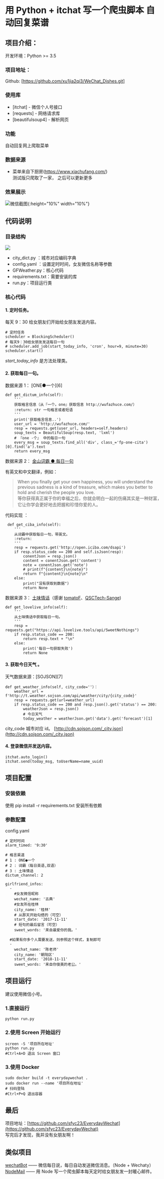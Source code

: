 # 用 Python + itchat 写一个爬虫脚本 自动回复菜谱

## 项目介绍：

开发环境：Python >= 3.5

### 项目地址：
Github: [https://github.com/xu1jia2qi3/WeChat_Dishes.git]

### 使用库
- [itchat] - 微信个人号接口
- [requests] - 网络请求库
- [beautifulsoup4] - 解析网页

### 功能
自动回复网上爬取菜单

### 数据来源
- 菜单来自下厨房(https://www.xiachufang.com/)  
测试版只爬取了一家， 之后可以更新更多

### 效果展示
![微信截图](demo/demo1.png){:height="10%" width="10%"}

## 代码说明

### 目录结构
![](http://vlog.sfyc23.xyz/wechat_everyday/20190312011740.png)  

- city_dict.py ：城市对应编码字典
- config.yaml ：设置定时时间，女友微信名称等参数
- GFWeather.py：核心代码
- requirements.txt：需要安装的库
- run.py：项目运行类

### 核心代码

#### 1. 定时任务。
每天 9：30 给女朋友们开始给女朋友发送内容。
```
# 定时任务
scheduler = BlockingScheduler()
# 每天9：30给女朋友发送每日一句
# scheduler.add_job(start_today_info, 'cron', hour=9, minute=30)
scheduler.start()
```
*start_today_info* 是方法处理类。

#### 2. 获取每日一句。
数据来源 1： [ONE●一个][6]
```
def get_dictum_info(self):
    '''
    获取格言信息（从『一个。one』获取信息 http://wufazhuce.com/）
    :return: str 一句格言或者短语
    '''
    print('获取格言信息..')
    user_url = 'http://wufazhuce.com/'
    resp = requests.get(user_url, headers=self.headers)
    soup_texts = BeautifulSoup(resp.text, 'lxml')
    # 『one -个』 中的每日一句
    every_msg = soup_texts.find_all('div', class_='fp-one-cita')[0].find('a').text
    return every_msg
```
数据来源 2： [金山词霸 ● 每日一句](http://open.iciba.com/?c=api)  

有英文和中文翻译，例如：
> When you finally get your own happiness, you will understand the
> previous sadness is a kind of treasure, which makes you better to hold
> and cherish the people you love.  
> 等你获得真正属于你的幸福之后，你就会明白一起的伤痛其实是一种财富，它让你学会更好地去把握和珍惜你爱的人。

代码实现 ：
```
 def get_ciba_info(self):
    '''
    从词霸中获取每日一句，带英文。
    :return:
    '''
    resp = requests.get('http://open.iciba.com/dsapi')
    if resp.status_code == 200 and self.isJson(resp):
        conentJson = resp.json()
        content = conentJson.get('content')
        note = conentJson.get('note')
        # print(f"{content}\n{note}")
        return f"{content}\n{note}\n"
    else:
        print("没有获取到数据")
        return None
```

数据来源 3： [土味情话](http://open.iciba.com/?c=api)（感谢 [tomatoF](https://github.com/tomatoF)、[QSCTech-Sange](https://github.com/QSCTech-Sange))
```
def get_lovelive_info(self):
    '''
    从土味情话中获取每日一句。
    '''
    resp = requests.get("https://api.lovelive.tools/api/SweetNothings")
    if resp.status_code == 200:
        return resp.text + "\n"
    else:
        print('每日一句获取失败')
        return None
```

#### 3. 获取今日天气 。
天气数据来源：[SOJSON][7]

```
def get_weather_info(self, city_code=''）：
    weather_url = f'http://t.weather.sojson.com/api/weather/city/{city_code}'
    resp = requests.get(url=weather_url)
    if resp.status_code == 200 and resp.json().get('status') == 200:
        weatherJson = resp.json()
        # 今日天气
        today_weather = weatherJson.get('data').get('forecast')[1]
```
city_code 城市对应 id。
[http://cdn.sojson.com/_city.json](http://cdn.sojson.com/_city.json)

#### 4. 登录微信并发送内容。
```
itchat.auto_login()
itchat.send(today_msg, toUserName=name_uuid)
```

## 项目配置

### 安装依赖

使用 pip install -r requirements.txt 安装所有依赖

### 参数配置
config.yaml
```
# 定时时间
alarm_timed: '9:30'

# 格言渠道
# 1 : ONE●一个
# 2 : 词霸（每日英语,双语）
# 3 : 土味情话
dictum_channel: 2

girlfriend_infos:
  -
    #女友微信昵称
    wechat_name: '古典'
    #女友所在桂林
    city_name: '桂林'
    # 从那天开始勾搭的（可空）
    start_date: '2017-11-11'
    # 短句的最后留言（可空）
    sweet_words: '来自最爱你的我。'

  #如果有你多个人需要发送，则参照这个样式，复制即可
  -
    wechat_name: '陈老师'
    city_name: '朝阳区'
    start_date: '2018-11-11'
    sweet_words: '来自你俊美的老公。'
```

## 项目运行

建议使用微信小号。

### 1.直接运行
```
python run.py
```

### 2.使用 Screen 开始运行
```
screen -S '项目所在地址'
python run.py
#Ctrl+A+D 退出 Screen 窗口
```

### 3.使用 Docker
```
sudo docker build -t everydaywechat .
sudo docker run --name '项目所在地址'
# 扫码登陆
#Ctrl+P+Q 退出容器
```

## 最后
项目地址：[https://github.com/sfyc23/EverydayWechat](https://github.com/sfyc23/EverydayWechat)  
写完后才发现，我并没有女朋友啊！

## 类似项目

[wechatBot](https://github.com/gengchen528/wechatBot) —— 微信每日说，每日自动发送微信消息。（Node + Wechaty）  
[NodeMail](https://github.com/Vincedream/NodeMail) —— 用 Node 写一个爬虫脚本每天定时给女朋友发一封暖心邮件。


  [1]: https://github.com/sfyc23/EverydayWechat
  
